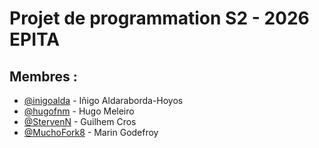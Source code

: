 # Projet de programmation S2 - 2026 EPITA

## Membres :
- [@inigoalda](https://github.com/inigoalda) - Iñigo Aldaraborda-Hoyos
- [@hugofnm](https://github.com/hugofnm) - Hugo Meleiro
- [@StervenN](https://github.com/StervenN) - Guilhem Cros
- [@MuchoFork8](https://github.com/MuchoFork8) - Marin Godefroy
